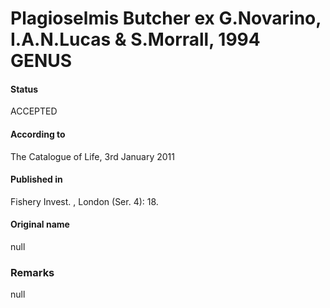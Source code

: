 Plagioselmis Butcher ex G.Novarino, I.A.N.Lucas & S.Morrall, 1994 GENUS
=======

#### Status
ACCEPTED

#### According to
The Catalogue of Life, 3rd January 2011

#### Published in
Fishery Invest. , London (Ser. 4): 18.

#### Original name
null

### Remarks
null